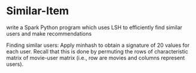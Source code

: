 # Similar-Item
write a Spark Python program which uses LSH to efficiently find similar users and make recommendations


Finding similar users: Apply minhash to obtain a signature of 20 values for each user. Recall that this is done by permuting the rows of characteristic matrix of movie-user matrix (i.e., row are movies and columns represent users).
